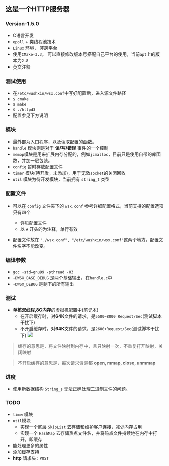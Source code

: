 ## 这是一个HTTP服务器


### Version-1.5.0

- C语言开发
- `epoll` + 类线程池技术
- `Linux` 环境， 非跨平台
- 使用`CMake-3.3`。 可以直接修改版本号搭配自己平台的使用，当前`apt`上的版本为`2.8`
- 英文注释

### 测试使用
- 在`/etc/wushxin/wsx.conf`中写好配置后，进入源文件路径
- `$ cmake .`
- `$ make`
- `$ ./httpd3`
- 配置参见下方说明

### 模块
- 最外部为入口程序，以及读取配置的函数。
- `handle` 模块则是对于 **读/写/错误** 事件的一个控制
- `memop`模块是用来扩展内存分配的，例如`jcmalloc`，目前只是使用自带的库函数，并加一层包装。
- `config` 暂时存放配置文件
- `timer` 模块(待开发，未添加)，用于无效`socket`的关闭回收
- `util` 模块为待开发模块，当前拥有 `string_t` 类型

### 配置文件
- 可以在 `config` 文件夹下的 `wsx.conf` 参考详细配置格式，当前支持的配置选项只有四个
	- 详见配置文件
	- 以 `#` 开头的为注释，单行有效

- 配置文件放在 `"./wsx.conf", "/etc/wushxin/wsx.conf"`这两个地方，配置文件名字不能改变。

### 编译参数
- `gcc -std=gnu99 -pthread -O3`
- `-DWSX_BASE_DEBUG` 是两个基础输出，在`handle.c`中
- `-DWSX_DEBUG` 是剩下的所有输出

### 测试
- **单核双线程,8G内存**的虚拟机配置中(笔记本)
	- 在开启缓存时，对**64K**文件的请求，是`5500~8000 Request/Sec`(测试脚本干扰下)
	- 不开启缓存时，对**64K**文件的请求，是`2600+Request/Sec`(测试脚本干扰下)
![](http://ww1.sinaimg.cn/mw690/81b736ebjw1f2rz7lq9l0j20bc068t9n.jpg)


> 缓存的意思是，将文件映射到内存中，且只映射一次，不重复打开映射，关闭映射

> 不开启缓存的意思是，每次请求资源都 **open, mmap, close, unmmap**

### 进度
- 使用新数据结构 `String_s` 无法正确处理二进制文件的问题。

### TODO
- `timer`模块
- `util`模块
	- 实现一个底层 `SkipList` 去存储和维护客户连接，减少内存占用
	- 实现一个 `HashMap` 去存储热点文件名，并将热点文件持续地在内存中打开，即缓存
- 能处理更多的属性
- 添加缓存支持
- **http** 请求头 : `POST`
